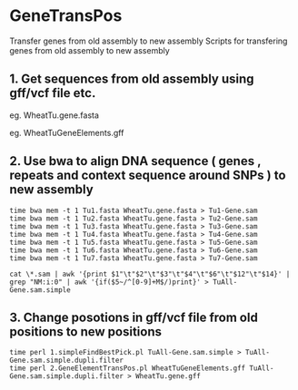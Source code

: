 
# GeneTransPos

Transfer genes from old assembly to new assembly 
Scripts for transfering genes from old assembly to new assembly 

## 1. Get sequences from old assembly using gff/vcf file etc.

eg. WheatTu.gene.fasta

eg. WheatTuGeneElements.gff

## 2. Use bwa to align DNA sequence ( genes , repeats and context sequence around SNPs ) to new assembly
```
time bwa mem -t 1 Tu1.fasta WheatTu.gene.fasta > Tu1-Gene.sam
time bwa mem -t 1 Tu2.fasta WheatTu.gene.fasta > Tu2-Gene.sam
time bwa mem -t 1 Tu3.fasta WheatTu.gene.fasta > Tu3-Gene.sam
time bwa mem -t 1 Tu4.fasta WheatTu.gene.fasta > Tu4-Gene.sam
time bwa mem -t 1 Tu5.fasta WheatTu.gene.fasta > Tu5-Gene.sam
time bwa mem -t 1 Tu6.fasta WheatTu.gene.fasta > Tu6-Gene.sam
time bwa mem -t 1 Tu7.fasta WheatTu.gene.fasta > Tu7-Gene.sam

cat \*.sam | awk '{print $1"\t"$2"\t"$3"\t"$4"\t"$6"\t"$12"\t"$14}' | grep "NM:i:0" | awk '{if($5~/^[0-9]+M$/)print}' > TuAll-Gene.sam.simple
```

## 3. Change posotions in gff/vcf file from old positions to new positions
```
time perl 1.simpleFindBestPick.pl TuAll-Gene.sam.simple > TuAll-Gene.sam.simple.dupli.filter
time perl 2.GeneElementTransPos.pl WheatTuGeneElements.gff TuAll-Gene.sam.simple.dupli.filter > WheatTu.gene.gff
```
